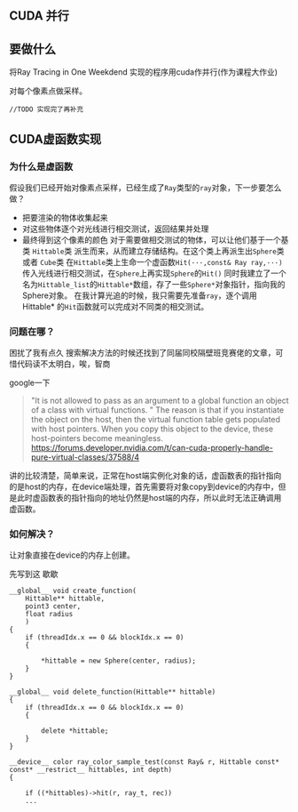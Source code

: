 ## CUDA 并行
## 要做什么


将Ray Tracing in One Weekdend 实现的程序用cuda作并行(作为课程大作业)

对每个像素点做采样。
```
//TODO 实现完了再补充
```

## CUDA虚函数实现

### 为什么是虚函数
假设我们已经开始对像素点采样，已经生成了`Ray`类型的`ray`对象，下一步要怎么做？
- 把要渲染的物体收集起来
- 对这些物体逐个对光线进行相交测试，返回结果并处理
- 最终得到这个像素的颜色
对于需要做相交测试的物体，可以让他们基于一个基类 `Hittable`类 派生而来，从而建立存储结构。在这个类上再派生出`Sphere`类 或者 `Cube`类
在`Hittable`类上生命一个虚函数`Hit(···,const& Ray ray,···)`传入光线进行相交测试，在`Sphere`上再实现`Sphere`的`Hit()`
同时我建立了一个名为`Hittable_list`的`Hittable*`数组，存了一些`Sphere*`对象指针，指向我的Sphere对象。
在我计算光追的时候，我只需要先准备`ray`，逐个调用 Hittable* 的`Hit`函数就可以完成对不同类的相交测试。

### 问题在哪？

困扰了我有点久 搜索解决方法的时候还找到了同届同校隔壁班竞赛佬的文章，可惜代码读不太明白，唉，智商

google一下
>"It is not allowed to pass as an argument to a global function an object of a class with virtual functions. "
>The reason is that if you instantiate the object on the host, then the virtual function table gets populated with host pointers. When you copy this object to the device, these host-pointers become meaningless.
>https://forums.developer.nvidia.com/t/can-cuda-properly-handle-pure-virtual-classes/37588/4

讲的比较清楚，简单来说，正常在host端实例化对象的话，虚函数表的指针指向的是host的内存，在device端处理，首先需要将对象copy到device的内存中，但是此时虚函数表的指针指向的地址仍然是host端的内存，所以此时无法正确调用虚函数。

### 如何解决？
让对象直接在device的内存上创建。

先写到这 歇歇


```
__global__ void create_function(
    Hittable** hittable,
    point3 center,
    float radius
    )
{
    if (threadIdx.x == 0 && blockIdx.x == 0)
    {

        *hittable = new Sphere(center, radius);
    }
}
```

```
__global__ void delete_function(Hittable** hittable)
{
    if (threadIdx.x == 0 && blockIdx.x == 0)
    {

        delete *hittable;
    }
}
```

```
__device__ color ray_color_sample_test(const Ray& r, Hittable const* const* __restrict__ hittables, int depth)
{

    if ((*hittables)->hit(r, ray_t, rec)) 
    ...
```